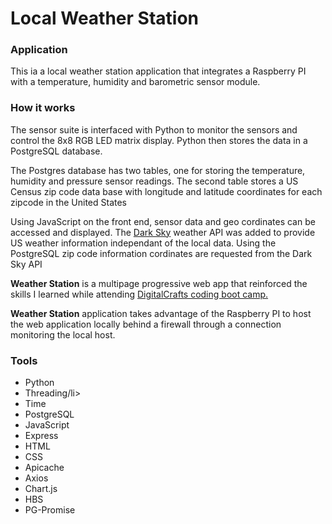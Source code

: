 <h1>Local Weather Station</h1>
<h3>Application</h3>
<p>This ia a local weather station application that integrates a Raspberry PI with a 
temperature, humidity and barometric sensor module.
<h3>How it works</h3>
</p><p>The sensor suite is interfaced with Python to monitor the sensors and control the 
8x8 RGB LED matrix display. Python then stores the data in a PostgreSQL database. 
</p>
<p>The Postgres database has two tables, one for storing the temperature, humidity and 
pressure sensor readings.  The second table stores a US Census zip code data base with longitude 
and latitude coordinates for each zipcode in the United States</p>
<p>Using JavaScript on the front end, sensor data and geo cordinates can be accessed and displayed.  
The <a href="http://darksky.net">Dark Sky</a> weather API was added to provide US weather information independant 
of the local data.  Using the PostgreSQL zip code information cordinates are requested from the Dark Sky API</p>
<p><strong>Weather Station</strong> is a multipage progressive web app that reinforced the skills I learned while attending
<a href="http://digitalcrafts.com">DigitalCrafts coding boot camp.</a><p>
<p><strong>Weather Station</strong> application takes advantage of the Raspberry PI to host the web application 
locally behind a firewall through a <a href="https://dataplicity.com>Dataplicity"></a> connection monitoring the local host.<p>


<h3>Tools</h3>
<ul>
<li>Python</li>
<li>Threading/li>
<li>Time</li>
<li>PostgreSQL</li>
<li>JavaScript</>
<li>Express</li>
<li>HTML</li>
<li>CSS</li>
<li>Apicache</li>
<li>Axios</li>
<li>Chart.js</li>
<li>HBS</ui>
<li>PG-Promise</li>
</ul>

